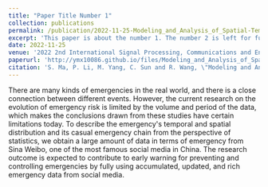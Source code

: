 ```yaml
---
title: "Paper Title Number 1"
collection: publications
permalink: /publication/2022-11-25-Modeling_and_Analysis_of_Spatial-Temporal_Relationship_and_Risk_Evolution_of_Emergencies_Based_on_Big_Data_from_Social_Media
excerpt: 'This paper is about the number 1. The number 2 is left for future work.'
date: 2022-11-25
venue: '2022 2nd International Signal Processing, Communications and Engineering Management Conference (ISPCEM)'
paperurl: 'http://ymx10086.github.io/files/Modeling_and_Analysis_of_Spatial-Temporal_Relationship_and_Risk_Evolution_of_Emergencies_Based_on_Big_Data_from_Social_Media.pdf'
citation: 'S. Ma, P. Li, M. Yang, C. Sun and R. Wang, \"Modeling and Analysis of Spatial-Temporal Relationship and Risk Evolution of Emergencies Based on Big Data from Social Media,\" 2022 2nd International Signal Processing, Communications and Engineering Management Conference (ISPCEM), Montreal, ON, Canada, 2022, pp. 14-18, doi: 10.1109/ISPCEM57418.2022.00009. keywords: {Analytical models;Graphical models;Social networking (online);Statistical analysis;Engineering management;Signal processing;Emergency services;emergencies;emergency chain;data mining;co-occurrence matrix;complex network},'
---
```


There are many kinds of emergencies in the real world, and there is a close connection between different events. However, the current research on the evolution of emergency risk is limited by the volume and period of the data, which makes the conclusions drawn from these studies have certain limitations today. To describe the emergency's temporal and spatial distribution and its casual emergency chain from the perspective of statistics, we obtain a large amount of data in terms of emergency from Sina Weibo, one of the most famous social media in China. The research outcome is expected to contribute to early warning for preventing and controlling emergencies by fully using accumulated, updated, and rich emergency data from social media.
